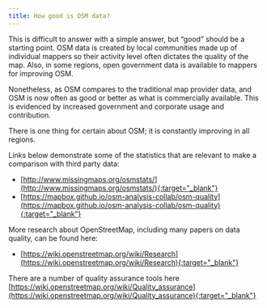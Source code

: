 ```yaml
---
title: How good is OSM data?
---
```


This is difficult to answer with a simple answer, but “good” should be a starting point. OSM data is created by local communities made up of individual mappers so their activity level often dictates the quality of the map. Also, in some regions, open government data is available to mappers for improving OSM.

Nonetheless, as OSM compares to the traditional map provider data, and OSM is now often as good or better as what is commercially available. This is evidenced by increased government and corporate usage and contribution.


There is one thing for certain about OSM; it is constantly improving in all regions.

Links below demonstrate some of the statistics that are relevant to make a comparison with third party data:

- [http://www.missingmaps.org/osmstats/](http://www.missingmaps.org/osmstats/){:target="_blank"}
- [https://mapbox.github.io/osm-analysis-collab/osm-quality](https://mapbox.github.io/osm-analysis-collab/osm-quality){:target="_blank"}

More research about OpenStreetMap, including many papers on data quality, can be found here:
- [https://wiki.openstreetmap.org/wiki/Research](https://wiki.openstreetmap.org/wiki/Research){:target="_blank"}

There are a number of quality assurance tools here [https://wiki.openstreetmap.org/wiki/Quality_assurance](https://wiki.openstreetmap.org/wiki/Quality_assurance){:target="_blank"}
